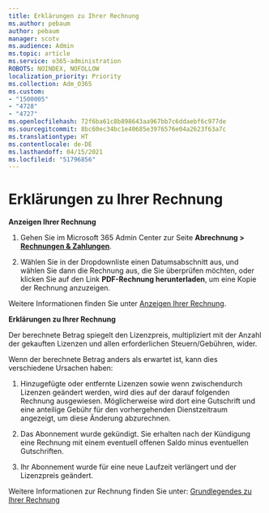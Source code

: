 ```yaml
---
title: Erklärungen zu Ihrer Rechnung
ms.author: pebaum
author: pebaum
manager: scotv
ms.audience: Admin
ms.topic: article
ms.service: o365-administration
ROBOTS: NOINDEX, NOFOLLOW
localization_priority: Priority
ms.collection: Adm_O365
ms.custom:
- "1500005"
- "4728"
- "4727"
ms.openlocfilehash: 72f6ba61c8b898643aa967bb7c6ddaebf6c977de
ms.sourcegitcommit: 8bc60ec34bc1e40685e3976576e04a2623f63a7c
ms.translationtype: HT
ms.contentlocale: de-DE
ms.lasthandoff: 04/15/2021
ms.locfileid: "51796856"
---
```

# <a name="understand-your-bill"></a>Erklärungen zu Ihrer Rechnung

**Anzeigen Ihrer Rechnung**

1. Gehen Sie im Microsoft 365 Admin Center zur Seite **Abrechnung > [Rechnungen & Zahlungen](https://go.microsoft.com/fwlink/p/?linkid=848039)**.

2. Wählen Sie in der Dropdownliste einen Datumsabschnitt aus, und wählen Sie dann die Rechnung aus, die Sie überprüfen möchten, oder klicken Sie auf den Link **PDF-Rechnung herunterladen**, um eine Kopie der Rechnung anzuzeigen.

Weitere Informationen finden Sie unter [Anzeigen Ihrer Rechnung](https://docs.microsoft.com/microsoft-365/commerce/billing-and-payments/view-your-bill-or-invoice).

**Erklärungen zu Ihrer Rechnung**

Der berechnete Betrag spiegelt den Lizenzpreis, multipliziert mit der Anzahl der gekauften Lizenzen und allen erforderlichen Steuern/Gebühren, wider.

Wenn der berechnete Betrag anders als erwartet ist, kann dies verschiedene Ursachen haben:

1. Hinzugefügte oder entfernte Lizenzen sowie wenn zwischendurch Lizenzen geändert werden, wird dies auf der darauf folgenden Rechnung ausgewiesen.  Möglicherweise wird dort eine Gutschrift und eine anteilige Gebühr für den vorhergehenden Dienstzeitraum angezeigt, um diese Änderung abzurechnen.

2. Das Abonnement wurde gekündigt.  Sie erhalten nach der Kündigung eine Rechnung mit einem eventuell offenen Saldo minus eventuellen Gutschriften.

3. Ihr Abonnement wurde für eine neue Laufzeit verlängert und der Lizenzpreis geändert.  

Weitere Informationen zur Rechnung finden Sie unter: [Grundlegendes zu Ihrer Rechnung](https://support.office.com/article/Understand-your-invoice-for-Office-365-for-business-0724b428-fb59-4962-8c37-6674166d7507)

